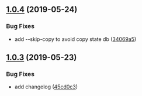 ## [1.0.4](https://github.com/shenghu/ethstatedb/compare/v1.0.3...v1.0.4) (2019-05-24)


### Bug Fixes

* add --skip-copy to avoid copy state db ([34069a5](https://github.com/shenghu/ethstatedb/commit/34069a5))

## [1.0.3](https://github.com/shenghu/ethstatedb/compare/v1.0.2...v1.0.3) (2019-05-23)


### Bug Fixes

* add changelog ([45cd0c3](https://github.com/shenghu/ethstatedb/commit/45cd0c3))
